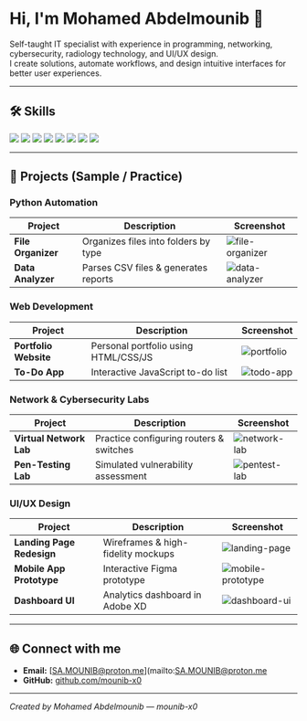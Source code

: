 # Hi, I'm Mohamed Abdelmounib 👋

Self-taught IT specialist with experience in programming, networking, cybersecurity, radiology technology, and UI/UX design.  
I create solutions, automate workflows, and design intuitive interfaces for better user experiences.

---

## 🛠 Skills
<div>
<img src="https://img.shields.io/badge/Python-3776AB?style=for-the-badge&logo=python&logoColor=white" /> 
<img src="https://img.shields.io/badge/JavaScript-F7DF1E?style=for-the-badge&logo=javascript&logoColor=black" /> 
<img src="https://img.shields.io/badge/HTML5-E34F26?style=for-the-badge&logo=html5&logoColor=white" /> 
<img src="https://img.shields.io/badge/CSS3-1572B6?style=for-the-badge&logo=css3&logoColor=white" /> 
<img src="https://img.shields.io/badge/Linux-FCC624?style=for-the-badge&logo=linux&logoColor=black" /> 
<img src="https://img.shields.io/badge/Kali_Linux-557C94?style=for-the-badge&logo=kalilinux&logoColor=white" />
<img src="https://img.shields.io/badge/Figma-F24E1E?style=for-the-badge&logo=figma&logoColor=white" />
<img src="https://img.shields.io/badge/Adobe_XD-FF61F6?style=for-the-badge&logo=adobe-xd&logoColor=white" />
</div>

---

## 📂 Projects (Sample / Practice)

### **Python Automation**
| Project | Description | Screenshot |
|---------|-------------|------------|
| **File Organizer** | Organizes files into folders by type | ![file-organizer](https://i.ibb.co/Vp5f9rC/file-organizer.png) |
| **Data Analyzer** | Parses CSV files & generates reports | ![data-analyzer](https://i.ibb.co/1Xk8bNj/data-analyzer.png) |

### **Web Development**
| Project | Description | Screenshot |
|---------|-------------|------------|
| **Portfolio Website** | Personal portfolio using HTML/CSS/JS | ![portfolio](https://i.ibb.co/3s8d2Df/portfolio.png) |
| **To-Do App** | Interactive JavaScript to-do list | ![todo-app](https://i.ibb.co/8jH3s1N/todo-app.png) |

### **Network & Cybersecurity Labs**
| Project | Description | Screenshot |
|---------|-------------|------------|
| **Virtual Network Lab** | Practice configuring routers & switches | ![network-lab](https://i.ibb.co/7vH2G4r/network-lab.png) |
| **Pen-Testing Lab** | Simulated vulnerability assessment | ![pentest-lab](https://i.ibb.co/0G6F9xD/pentest-lab.png) |

### **UI/UX Design**
| Project | Description | Screenshot |
|---------|-------------|------------|
| **Landing Page Redesign** | Wireframes & high-fidelity mockups | ![landing-page](https://i.ibb.co/7yW5m8V/landing-page.png) |
| **Mobile App Prototype** | Interactive Figma prototype | ![mobile-prototype](https://i.ibb.co/b7N1shC/mobile-prototype.png) |
| **Dashboard UI** | Analytics dashboard in Adobe XD | ![dashboard-ui](https://i.ibb.co/1q8h6Tn/dashboard-ui.png) |

---

## 🌐 Connect with me
- **Email:** [SA.MOUNIB@proton.me](mailto:SA.MOUNIB@proton.me   
- **GitHub:** [github.com/mounib-x0](https://github.com/mounib-x0)

---

*Created by Mohamed Abdelmounib — mounib-x0*